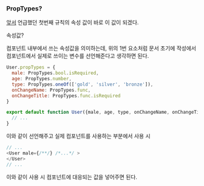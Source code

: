 ### PropTypes?

[앞서](ComponentKnowHow.md) 언급했던 첫번째 규칙의 속성 값이 바로 이 값이 되겠다.

속성값?

컴포넌트 내부에서 쓰는 속성값을 의미하는데, 위의 1번 요소처럼 문서 초기에 작성에서 컴포넌트에서 실제로 쓰이는 변수를 선언해준다고 생각하면 된다.

```javascript
User.propTypes = {
  male: PropTypes.bool.isRequired,
  age: PropTypes.number,
  type: PropTypes.oneOf(['gold', 'silver', 'bronze']),
  onChangeName: PropTypes.func,
  onChangeTitle: PropTypes.func.isRequired
}

export default function User({male, age, type, onChangeName, onChangeTitle}) {
  // ...
}
```

이와 같이 선언해주고 실제 컴포넌트를 사용하는 부분에서 사용 시

```javascript
// ...
<User male={/**/} /*...*/ >
</User>
// ...
```

이와 같이 사용 시 컴포넌트에 대응되는 값을 넣어주면 된다.